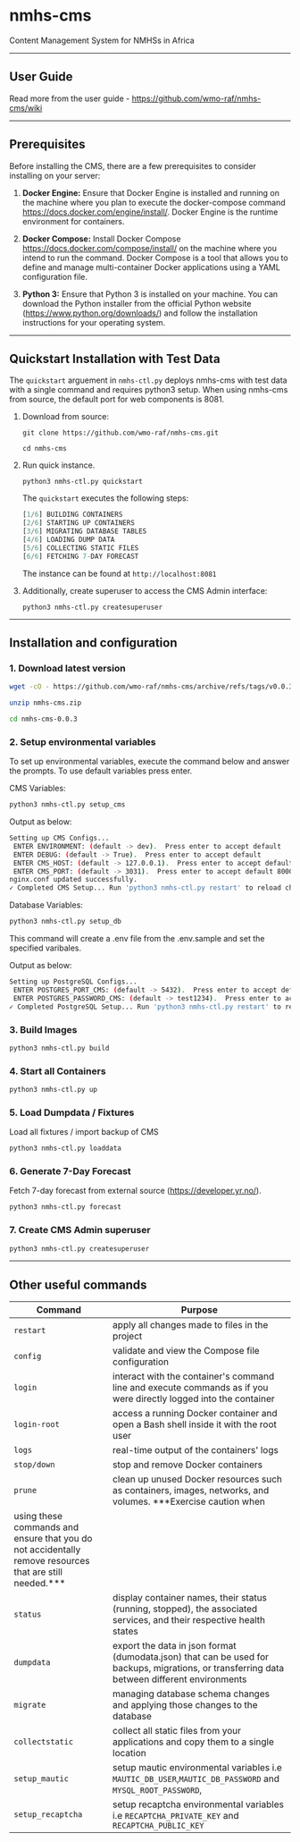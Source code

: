 # nmhs-cms

Content Management System for NMHSs in Africa

---

## User Guide

Read more from the user guide - https://github.com/wmo-raf/nmhs-cms/wiki

---

## Prerequisites

Before installing the CMS, there are a few prerequisites to consider installing on your server:

1. **Docker Engine:** Ensure that Docker Engine is installed and running on the machine where you plan to execute the
   docker-compose command https://docs.docker.com/engine/install/. Docker Engine is the runtime environment for
   containers.

2. **Docker Compose:** Install Docker Compose https://docs.docker.com/compose/install/ on the machine where you intend
   to run the command. Docker Compose is a tool that allows you to define and manage multi-container Docker applications
   using a YAML configuration file.

3. **Python 3:** Ensure that Python 3 is installed on your machine. You can download the Python installer from the
   official Python website (https://www.python.org/downloads/) and follow the installation instructions for your
   operating system.

---

## Quickstart Installation with Test Data

The `quickstart` arguement in `nmhs-ctl.py` deploys nmhs-cms with test data with a single command and requires python3
setup. When using nmhs-cms from source, the default port for web components is 8081.

1. Download from source:

   `git clone https://github.com/wmo-raf/nmhs-cms.git`

   `cd nmhs-cms`

2. Run quick instance.

   `python3 nmhs-ctl.py quickstart`

   The `quickstart` executes the following steps:

    ```py
    [1/6] BUILDING CONTAINERS
    [2/6] STARTING UP CONTAINERS 
    [3/6] MIGRATING DATABASE TABLES
    [4/6] LOADING DUMP DATA
    [5/6] COLLECTING STATIC FILES
    [6/6] FETCHING 7-DAY FORECAST
    ```

   The instance can be found at `http://localhost:8081`

3. Additionally, create superuser to access the CMS Admin interface:

   `python3 nmhs-ctl.py createsuperuser`

---

## Installation and configuration

### 1. Download latest version

```sh
wget -cO - https://github.com/wmo-raf/nmhs-cms/archive/refs/tags/v0.0.3.zip > nmhs-cms.zip
```

```sh
unzip nmhs-cms.zip
```

```sh
cd nmhs-cms-0.0.3
```

### 2. Setup environmental variables

To set up environmental variables, execute the command below and answer the prompts. To use default variables press
enter.

CMS Variables:

```sh
python3 nmhs-ctl.py setup_cms
```

Output as below:

```sh
Setting up CMS Configs...
 ENTER ENVIRONMENT: (default -> dev).  Press enter to accept default
 ENTER DEBUG: (default -> True).  Press enter to accept default
 ENTER CMS_HOST: (default -> 127.0.0.1).  Press enter to accept default
 ENTER CMS_PORT: (default -> 3031).  Press enter to accept default 8000
nginx.conf updated successfully.
✓ Completed CMS Setup... Run 'python3 nmhs-ctl.py restart' to reload changes
```

Database Variables:

```sh
python3 nmhs-ctl.py setup_db
```

This command will create a .env file from the .env.sample and set the specified varibales.

Output as below:

```sh
Setting up PostgreSQL Configs...
 ENTER POSTGRES_PORT_CMS: (default -> 5432).  Press enter to accept default
 ENTER POSTGRES_PASSWORD_CMS: (default -> test1234).  Press enter to accept default
✓ Completed PostgreSQL Setup... Run 'python3 nmhs-ctl.py restart' to reload changes
```

### 3. Build Images

```sh
python3 nmhs-ctl.py build
```

### 4. Start all Containers

```sh
python3 nmhs-ctl.py up
```

### 5. Load Dumpdata / Fixtures

Load all fixtures / import backup of CMS

```sh
python3 nmhs-ctl.py loaddata
```

### 6. Generate 7-Day Forecast

Fetch 7-day forecast from external source (https://developer.yr.no/).

```sh
python3 nmhs-ctl.py forecast
```

### 7. Create CMS Admin superuser

```sh
python3 nmhs-ctl.py createsuperuser
```

---

## Other useful commands

| Command      | Purpose |
| -------- | ----- | 
| `restart`   | apply all changes made to files in the project |
| `config` |  validate and view the Compose file configuration |
| `login` | interact with the container's command line and execute commands as if you were directly logged into the container |
| `login-root` | access a running Docker container and open a Bash shell inside it with the root user |
| `logs` | real-time output of the containers' logs |
| `stop/down` | stop and remove Docker containers |
| `prune` | clean up unused Docker resources such as containers, images, networks, and volumes. ***Exercise caution when
using these commands and ensure that you do not accidentally remove resources that are still needed.*** |
| `status` | display container names, their status (running, stopped), the associated services, and their respective health states |
| `dumpdata` | export the data in json format (dumodata.json) that can be used for backups, migrations, or transferring data between different environments |
| `migrate` | managing database schema changes and applying those changes to the database |
| `collectstatic` | collect all static files from your applications and copy them to a single location |
| `setup_mautic` | setup mautic environmental variables i.e `MAUTIC_DB_USER`,`MAUTIC_DB_PASSWORD` and  `MYSQL_ROOT_PASSWORD`,    |
| `setup_recaptcha` | setup recaptcha environmental variables i.e `RECAPTCHA_PRIVATE_KEY` and `RECAPTCHA_PUBLIC_KEY`|

